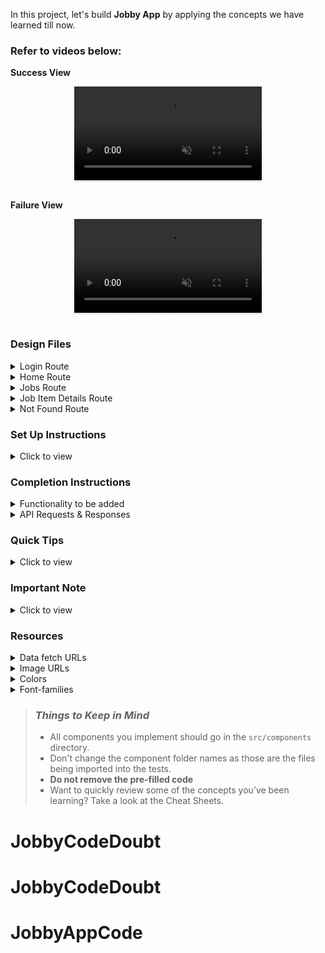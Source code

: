 In this project, let's build **Jobby App** by applying the concepts we have learned till now.

### Refer to videos below:

**Success View** <br/>

<div style="text-align: center;">
  <video style="max-width:80%;box-shadow:0 2.8px 2.2px rgba(0, 0, 0, 0.12);outline:none;" loop="true" autoplay="autoplay" controls="controls" muted>
    <source src="https://assets.ccbp.in/frontend/content/react-js/jobby-app-success-output-v0.mp4" type="video/mp4">
    
  </video>
</div>
<br/>

**Failure View** <br/>

<div style="text-align: center;">
  <video style="max-width:80%;box-shadow:0 2.8px 2.2px rgba(0, 0, 0, 0.12);outline:none;" loop="true" autoplay="autoplay" controls="controls" muted>
    <source src="https://assets.ccbp.in/frontend/content/react-js/jobby-app-failure-output-v0.mp4" type="video/mp4">
  </video>
</div>
<br/>

### Design Files

<details>
<summary>Login Route</summary>

- [Extra Small (Size < 576px) and Small (Size >= 576px) - Login Success](https://assets.ccbp.in/frontend/content/react-js/jobby-app-login-sm-output.png)
- [Extra Small (Size < 576px) and Small (Size >= 576px) - Login Failure](https://assets.ccbp.in/frontend/content/react-js/jobby-app-login-failure-sm-output.png)
- [Medium (Size >= 768px), Large (Size >= 992px) and Extra Large (Size >= 1200px) - Login Success](https://assets.ccbp.in/frontend/content/react-js/jobby-app-login-lg-output.png)
- [Medium (Size >= 768px), Large (Size >= 992px) and Extra Large (Size >= 1200px) - Login Failure](https://assets.ccbp.in/frontend/content/react-js/jobby-app-login-failure-lg-output.png)
</details>

<details>
<summary>Home Route</summary>

- [Extra Small (Size < 576px) and Small (Size >= 576px) - Home](https://assets.ccbp.in/frontend/content/react-js/jobby-app-home-sm-output.png)
- [Medium (Size >= 768px), Large (Size >= 992px) and Extra Large (Size >= 1200px) - Home](https://assets.ccbp.in/frontend/content/react-js/jobby-app-home-lg-output.png)
</details>

<details>
<summary>Jobs Route</summary>

- [Extra Small (Size < 576px) and Small (Size >= 576px) - Jobs Success](https://assets.ccbp.in/frontend/content/react-js/jobby-app-jobs-success-sm-output-v0.png)
- [Extra Small (Size < 576px) and Small (Size >= 576px) - No Jobs](https://assets.ccbp.in/frontend/content/react-js/jobby-app-no-jobs-sm-output.png)
- [Extra Small (Size < 576px) and Small (Size >= 576px) - Profile Failure](https://assets.ccbp.in/frontend/content/react-js/jobby-app-profile-failure-sm-output-v0.png)
- [Extra Small (Size < 576px) and Small (Size >= 576px) - Jobs Failure](https://assets.ccbp.in/frontend/content/react-js/jobby-app-jobs-failure-sm-output-v0.png)
- [Medium (Size >= 768px), Large (Size >= 992px) and Extra Large (Size >= 1200px) - Jobs Success](https://assets.ccbp.in/frontend/content/react-js/jobby-app-jobs-success-lg-output-v0.png)
- [Medium (Size >= 768px), Large (Size >= 992px) and Extra Large (Size >= 1200px) - No Jobs](https://assets.ccbp.in/frontend/content/react-js/jobby-app-no-jobs-lg-output-v0.png)
- [Medium (Size >= 768px), Large (Size >= 992px) and Extra Large (Size >= 1200px) - Profile Failure](https://assets.ccbp.in/frontend/content/react-js/jooby-app-profile-failure-lg-output-v0.png)
- [Medium (Size >= 768px), Large (Size >= 992px) and Extra Large (Size >= 1200px) - Jobs Failure](https://assets.ccbp.in/frontend/content/react-js/jobby-app-jobs-failure-lg-output-v0.png)
</details>

<details>
<summary>Job Item Details Route</summary>

- [Extra Small (Size < 576px) and Small (Size >= 576px) - Job Details Success](https://assets.ccbp.in/frontend/content/react-js/jobby-app-job-details-success-sm-output-v0.png)
- [Extra Small (Size < 576px) and Small (Size >= 576px) - Job Details Failure](https://assets.ccbp.in/frontend/content/react-js/jobby-app-job-details-failure-sm-output.png)
- [Medium (Size >= 768px), Large (Size >= 992px) and Extra Large (Size >= 1200px) - Job Details Success](https://assets.ccbp.in/frontend/content/react-js/jobby-app-job-details-success-lg-output-v0.png)
- [Medium (Size >= 768px), Large (Size >= 992px) and Extra Large (Size >= 1200px) - Job Details Failure](https://assets.ccbp.in/frontend/content/react-js/jobby-app-job-details-failure-lg-output.png)
</details>

<details>
<summary>Not Found Route</summary>

- [Extra Small (Size < 576px) and Small (Size >= 576px) - Not Found](https://assets.ccbp.in/frontend/content/react-js/jobby-app-not-found-sm-output.png)
- [Medium (Size >= 768px), Large (Size >= 992px) and Extra Large (Size >= 1200px) - Not Found](https://assets.ccbp.in/frontend/content/react-js/jobby-app-not-found-lg-output.png)
</details>

### Set Up Instructions

<details>
<summary>Click to view</summary>

- Download dependencies by running `npm install`
- Start up the app using `npm start`
</details>

### Completion Instructions

<details>
<summary>Functionality to be added</summary>
<br/>

The app must have the following functionalities

- **Login Route**

  - When invalid credentials are provided and the Login button is clicked, then the respective error message received from the response should be displayed
  - When a valid username and password are provided and the Login button is clicked, then the page should be navigated to the **Home** route
  - When an _unauthenticated_ user, tries to access the `HomeRoute`, `JobsRoute`, `JobDetailsRoute`, then the page should be navigated to **Login** route
  - When an _authenticated_ user, tries to access the `HomeRoute`, `JobsRoute`, `JobDetailsRoute`, then the page should be navigated to the respective route
  - When an authenticated user tries to access the `LoginRoute`, then the page should be navigated to the **Home** route

- **Home Route**

  - When an authenticated user opens the **Home** Route and,
    - Clicks on the **Jobs** link in the Header, then the page should be navigated to the **Jobs** route
    - Clicks on the **Find Jobs** button, then the page should be navigated to the **Jobs** route

- **Jobs Route**

  - When an authenticated user opens the **Jobs** route
    - An HTTP GET request should be made to **profileApiUrl**
      - **_Loader_** should be displayed while the HTTP request is fetching the data
      - After the data is fetched successfully, the response received should be displayed
      - If the HTTP GET request made is unsuccessful, then the [Failure view](https://assets.ccbp.in/frontend/content/react-js/jobby-app-profile-failure-lg-output.png) should be displayed.
        - When **Retry** button is clicked, an HTTP GET request should be made to **profileApiUrl**
    - An HTTP GET request should be made to **jobsApiUrl** with `employment_type`, `minimum_package` and `search` as query parameters with initial values
      - **_Loader_** should be displayed while the HTTP request is fetching the data
      - After the data is fetched successfully, display the list of jobs received in the response
      - If the HTTP GET request made is unsuccessful, then the [Failure view](https://assets.ccbp.in/frontend/content/react-js/jobby-app-jobs-failure-lg-output.png) should be displayed
        - When **Retry** button is clicked, an HTTP GET request should be made to **jobsApiUrl**
    - When a value is provided in the Search Input and button with search icon is clicked
      - Make an HTTP GET request to the **jobsApiUrl** with `jwt_token` in the Cookies and query parameter `search` with value as the text provided in the Search Input
      - **_Loader_** should be displayed while the HTTP request is fetching the data
      - After the data is fetched successfully, display the list of jobs received in the response
    - When **Employment Types** options are selected
      - Make an HTTP GET request to the **jobsApiUrl** with `jwt_token` in the Cookies and query parameter `employment_type` with value as a list of selected employment type id's as a single string separated by `,`
      - **_Loader_** should be displayed while the HTTP request is fetching the data
      - After the data is fetched successfully, display the list of jobs received in the response
    - When **Salary Range** is selected
      - Make an HTTP GET request to the **jobsApiUrl** with `jwt_token` in the Cookies and query parameter `minimum_package` with value as the id of the selected salary range
      - **_Loader_** should be displayed while the HTTP request is fetching the data
      - After the data is fetched successfully, display the list of jobs received in the response
    - When the HTTP GET request made to the **jobsApiUrl** returns an empty list for jobs then [No Jobs View](https://assets.ccbp.in/frontend/content/react-js/jobby-app-no-jobs-lg-output.png) should be displayed
  - When multiple filters are applied, then the HTTP GET request should be made with all the filters that are applied
  - For example: When the **Full Time** and **Part Time** employment types are selected, salary range **10 LPA and above** is selected and search input field is empty, then the **jobsApiUrl** will be as follows

    ```js
    const apiUrl = 'https://apis.ccbp.in/jobs?employment_type=FULLTIME,PARTTIME&minimum_package=1000000&search=""'
    ```

  - **Home** link is clicked in Header, the page should be navigated to the **Home** route
  - When the **website logo** image is clicked, the page should be navigated to the **Home** route
  - When a **job** is clicked, the page should be navigated to the **Job Item Details** route

- **Job Item Details Route**

  - When an authenticated user opens the **Job Item Details** route
    - An HTTP GET request should be made to **jobDetailsApiUrl** with `jwt_token` in the Cookies and `job_id` as path parameter
      - **_loader_** should be displayed while the HTTP request is fetching the data
      - After the HTTP request is successful, the response received should be displayed
      - The list of similar jobs should be displayed
      - If the HTTP GET request made is unsuccessful, then the [Failure view](https://assets.ccbp.in/frontend/content/react-js/jobby-app-job-details-failure-lg-output.png) should be displayed
        - When **Retry** button is clicked, an HTTP GET request should be made to **jobDetailsApiUrl**
  - When we click on the **Visit** button, then the corresponding company website URL is opened in the new tab

- **Not Found Route**

  - When a random path is provided in the URL then the page should navigate to the **Not Found** route

- `employmentTypesList` consists of a list of employmentType objects with the following properties in each employmentType object

  |       Key        | Data Type |
  | :--------------: | :-------: |
  | employmentTypeId |  String   |
  |      label       |  String   |

- `salaryRangesList` consists of a list of salaryRange objects with the following properties in each salaryRange object

  |      Key      | Data Type |
  | :-----------: | :-------: |
  | salaryRangeId |  String   |
  |     label     |  String   |

</details>

<details>

<summary>API Requests & Responses</summary>

- The success example response received from request to the **loginApiUrl** will be

  ```json
  {
    "jwt_token": "eyJhbGciOiJIUzI1NiIsInR5cCI6IkpXVCJ9.eyJ1c2VybmFtZSI6InJhaHVsIiwicm9sZSI6IlBSSU1FX1VTRVIiLCJpYXQiOjE2MTk2Mjg2MTN9. nZDlFsnSWArLKKeF0QbmdVfLgzUbx1BGJsqa2kc_21Y"
  }
  ```

- The failure example response received from request to the **loginApiUrl** will be

  ```json
  {
    "status_code": 404,
    "error_msg": "Username is not found"
  }
  ```

- The example response received from request to the **profileApiUrl** will be

  ```json
  {
    "profile_details": {
      "name": "Rahul Attuluri",
      "profile_image_url": "https://assets.ccbp.in/frontend/react-js/male-avatar-img.png",
      "short_bio": "Lead Software Developer and AI-ML expert"
    }
  }
  ```

- The example response received from request to the **jobsApiUrl** will be

  ```json
  {
    "jobs": [
      {
        "company_logo_url": "https://assets.ccbp.in/frontend/react-js/jobby-app/netflix-img.png",
        "employment_type": "Internship",
        "id": "bb95e51b-b1b2-4d97-bee4-1d5ec2b96751",
        "job_description": "We are looking for a DevOps Engineer with a minimum of 5 years of industry experience, preferably working in the financial IT community. The position in the team is focused on delivering exceptional services to both BU and Dev partners to minimize/avoid any production outages. The role will focus on production support.",
        "location": "Delhi",
        "package_per_annum": "10 LPA",
        "rating": 4,
        "title": "Devops Engineer"
      }
      ...
    ],
    "total":60,
  }
  ```

- The example response received from request to the **jobDetailsApiUrl** will be

  ```json
  {
    "job_details": {
      "company_logo_url": "https://assets.ccbp.in/frontend/react-js/jobby-app/netflix-img.png",
      "company_website_url": "https://about.netflix.com/en",
      "employment_type": "Internship",
      "id": "bb95e51b-b1b2-4d97-bee4-1d5ec2b96751",
      "job_description": "We are looking for a DevOps Engineer with a minimum of 5 years of industry experience, preferably working in the financial IT community. The position in the team is focused on delivering exceptional services to both BU and Dev",
      "skills": [
        {
          "image_url": "https://assets.ccbp.in/frontend/react-js/jobby-app/docker-img.png",
          "name": "Docker"
        },
        ...
      ],
      "life_at_company": {
        "description": "Our core philosophy is people over process. Our culture has been instrumental to our success. It has helped us attract and retain stunning colleagues, making work here more satisfying. Entertainment, like friendship, is a fundamental human need, and it changes how we feel and gives us common ground. We want to entertain the world.",
        "image_url": "https://assets.ccbp.in/frontend/react-js/jobby-app/life-netflix-img.png"
      },
      "location":"Delhi",
      "package_per_annum":"10 LPA",
      "rating":4
    },
    "similar_jobs": [
      {
        "company_logo_url": "https://assets.ccbp.in/frontend/react-js/jobby-app/netflix-img.png",
        "employment_type": "Freelance",
        "id": "2b40029d-e5a5-48cc-84a6-b6e12d25625d",
        "job_description": "The Experimentation Platform team builds internal tools with a big impact across the company. We are looking to add a UI engineer to our team to continue to improve our experiment analysis workflow and tools. Ideal candidates will be excited by direct contact with our users, fast feedback, and quick iteration.",
        "location": "Delhi",
        "rating": 4,
        "title": "Frontend Engineer"
      },
      ...
    ]
  }
  ```

</details>

### Quick Tips

<details close>
<summary>Click to view</summary>
<br>

- To convert a list of items as a comma-separated string we can use the array method `join`

</details>

### Important Note

<details>
<summary>Click to view</summary>

<br/>

**The following instructions are required for the tests to pass**

- `Home` route should consist of "/" in the URL path
- `Login` route should consist of "/login" in the URL path
- `Jobs` route should consist of "/jobs" in the URL path
- `Job Item Details` route should consist of "/jobs/:id" in the URL path
- No need to use the `BrowserRouter` in `App.js` as we have already included in `index.js`

- User credentials

  ```text
   username: rahul
   password: rahul@2021

  ```

- Wrap the `Loader` component with an HTML container element and add the `testid` attribute value as `loader` to it

  ```jsx
  <div className="loader-container" testid="loader">
    <Loader type="ThreeDots" color="#ffffff" height="50" width="50" />
  </div>
  ```

- The HTML button element in Jobs Route has the `testid` attribute value as `searchButton` to it

  ```jsx
  <button type="button" testid="searchButton">
    <BsSearch className="search-icon" />
  </button>
  ```

- The profile image in Jobs Route should have the alt text as **profile**
- The company logo images in Jobs Route should have the alt text as **company logo**
- The company logo image in Job Item Details Route should have the alt text as **job details company logo**
- The life at company image in Job Item Details Route should have the alt text as **life at company**
- The skill images in the Job Item Details Route should have the alt text as the value of the key `name` from each object in the **skills** list in jobDetailsResponse
- The company logo image in similar Job Item in Job Item Details Route should have the alt text as **similar job company logo**
</details>

### Resources

<details>
<summary>Data fetch URLs</summary>

- [https://apis.ccbp.in/login](https://apis.ccbp.in/login)
- [https://apis.ccbp.in/profile](https://apis.ccbp.in/profile)
- [https://apis.ccbp.in/jobs](https://apis.ccbp.in/jobs)
- [https://apis.ccbp.in/jobs/:id](https://apis.ccbp.in/jobs/:id)

```jsx
// Example URL with query parameters and values
const apiUrl = 'https://apis.ccbp.in/jobs?employment_type=FULLTIME,PARTTIME&minimum_package=1000000&search='
```

</details>

<details>
<summary>Image URLs</summary>

- [https://assets.ccbp.in/frontend/react-js/logo-img.png](https://assets.ccbp.in/frontend/react-js/logo-img.png) alt should be **website logo**

- [https://assets.ccbp.in/frontend/react-js/home-lg-bg.png](https://assets.ccbp.in/frontend/react-js/home-lg-bg.png)
- [https://assets.ccbp.in/frontend/react-js/home-sm-bg.png](https://assets.ccbp.in/frontend/react-js/home-sm-bg.png)
- [https://assets.ccbp.in/frontend/react-js/profile-bg.png](https://assets.ccbp.in/frontend/react-js/profile-bg.png)
- [https://assets.ccbp.in/frontend/react-js/failure-img.png](https://assets.ccbp.in/frontend/react-js/failure-img.png) alt should be **failure view**
- [https://assets.ccbp.in/frontend/react-js/no-jobs-img.png](https://assets.ccbp.in/frontend/react-js/no-jobs-img.png) alt should be **no jobs**
- [https://assets.ccbp.in/frontend/react-js/jobby-app-not-found-img.png](https://assets.ccbp.in/frontend/react-js/jobby-app-not-found-img.png) alt should be **not found**

</details>

<details>
<summary>Colors</summary>

<br/>
<div style="background-color: #64748b; width: 150px; padding: 10px; color: white">Hex: #64748b</div>
<div style="background-color: #4f46e5; width: 150px; padding: 10px; color: white">Hex: #4f46e5</div>
<div style="background-color: #f8fafc; width: 150px; padding: 10px; color: black">Hex: #f8fafc</div>
<div style="background-color: #272727; width: 150px; padding: 10px; color: white">Hex: #272727</div>
<div style="background-color: #ffffff; width: 150px; padding: 10px; color: black">Hex: #ffffff</div>
<div style="background-color: #b6c5ff; width: 150px; padding: 10px; color: black">Hex: #b6c5ff</div>
<div style="background-color: #6366f1; width: 150px; padding: 10px; color: white">Hex: #6366f1</div>
<div style="background-color: #2c364c; width: 150px; padding: 10px; color: white">Hex: #2c364c</div>
<div style="background-color: #000000; width: 150px; padding: 10px; color: white">Hex: #000000</div>
<div style="background-color: #f1f5f9; width: 150px; padding: 10px; color: black">Hex: #f1f5f9</div>
<div style="background-color: #fbbf24; width: 150px; padding: 10px; color: white">Hex: #fbbf24</div>
<div style="background-color: #202020; width: 150px; padding: 10px; color: white">Hex: #202020</div>
<div style="background-color: #cbd5e1; width: 150px; padding: 10px; color: black">Hex: #cbd5e1</div>
<div style="background-color: #7e858e; width: 150px; padding: 10px; color: black">Hex: #7e858e</div>
<div style="background-color: #121212; width: 150px; padding: 10px; color: white">Hex: #121212</div>
<div style="background-color: #475569; width: 150px; padding: 10px; color: white">Hex: #475569</div>
<div style="background-color: #ff0b37; width: 150px; padding: 10px; color: white">Hex: #ff0b37</div>
<br/>
</details>

<details>
<summary>Font-families</summary>

- Roboto
</details>

> ### _Things to Keep in Mind_
>
> - All components you implement should go in the `src/components` directory.
> - Don't change the component folder names as those are the files being imported into the tests.
> - **Do not remove the pre-filled code**
> - Want to quickly review some of the concepts you’ve been learning? Take a look at the Cheat Sheets.
# JobbyCodeDoubt
# JobbyCodeDoubt
# JobbyAppCode
